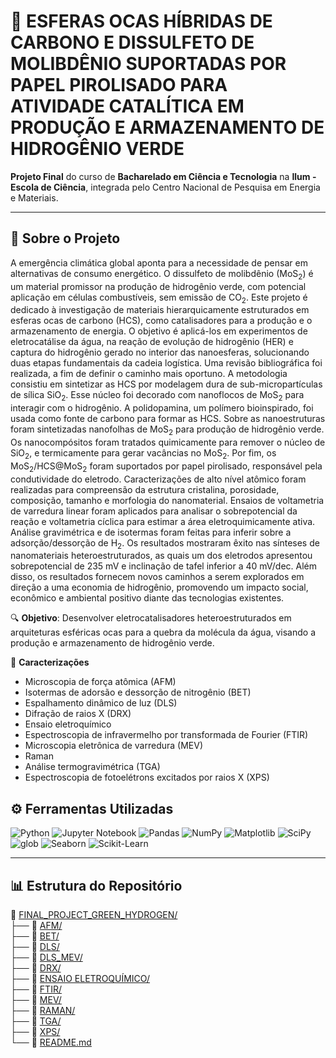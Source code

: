 # 🌱 ESFERAS OCAS HÍBRIDAS DE CARBONO E DISSULFETO DE MOLIBDÊNIO SUPORTADAS POR PAPEL PIROLISADO PARA ATIVIDADE CATALÍTICA EM PRODUÇÃO E ARMAZENAMENTO DE HIDROGÊNIO VERDE

**Projeto Final** do curso de **Bacharelado em Ciência e Tecnologia** na **Ilum - Escola de Ciência**, integrada pelo Centro Nacional de Pesquisa em Energia e Materiais.

---

## 📄 Sobre o Projeto
A emergência climática global aponta para a necessidade de pensar em alternativas de consumo energético. O dissulfeto de molibdênio ($\mathrm{MoS_2}$) é um material promissor na produção de hidrogênio verde, com potencial aplicação em células combustíveis, sem emissão de $\mathrm{CO_2}$. Este projeto é dedicado à investigação de materiais hierarquicamente estruturados em esferas ocas de carbono (HCS), como catalisadores para a produção e o armazenamento de energia. O objetivo é aplicá-los em experimentos de eletrocatálise da água, na reação de evolução de hidrogênio (HER) e captura do hidrogênio gerado no interior das nanoesferas, solucionando duas etapas fundamentais da cadeia logística. Uma revisão bibliográfica foi realizada, a fim de definir o caminho mais oportuno. A metodologia consistiu em sintetizar as HCS por modelagem dura de sub-micropartículas de sílica $\mathrm{SiO_2}$. Esse núcleo foi decorado com nanoflocos de $\mathrm{MoS_2}$ para interagir com o hidrogênio. A polidopamina, um polímero bioinspirado, foi usada como fonte de carbono para formar as HCS. Sobre as nanoestruturas foram sintetizadas nanofolhas de $\mathrm{MoS_2}$ para produção de hidrogênio verde. Os nanocompósitos foram tratados quimicamente para remover o núcleo de $\mathrm{SiO_2}$, e termicamente para gerar vacâncias no $\mathrm{MoS_2}$. Por fim, os $\mathrm{MoS_2/HCS@MoS_2}$ foram suportados por papel pirolisado, responsável pela condutividade do eletrodo. Caracterizações de alto nível atômico foram realizadas para compreensão da estrutura cristalina, porosidade, composição, tamanho e morfologia do nanomaterial. Ensaios de voltametria de varredura linear foram aplicados para analisar o sobrepotencial da reação e voltametria cíclica para estimar a área eletroquimicamente ativa. Análise gravimétrica e de isotermas foram feitas para inferir sobre a adsorção/dessorção de $\mathrm{H_2}$. Os resultados mostraram êxito nas sínteses de nanomateriais heteroestruturados, as quais um dos eletrodos apresentou sobrepotencial de 235 mV e inclinação de tafel inferior a 40 mV/dec. Além disso, os resultados fornecem novos caminhos a serem explorados em direção a uma economia de hidrogênio, promovendo um impacto social, econômico e ambiental positivo diante das tecnologias existentes.

🔍 **Objetivo**:
Desenvolver eletrocatalisadores heteroestruturados em arquiteturas esféricas ocas para a quebra da molécula da água, visando a produção e armazenamento de hidrogênio verde.

🔬 **Caracterizações**

- Microscopia de força atômica (AFM)
- Isotermas de adorsão e dessorção de nitrogênio (BET)
- Espalhamento dinâmico de luz (DLS)
- Difração de raios X (DRX)
- Ensaio eletroquímico
- Espectroscopia de infravermelho por transformada de Fourier (FTIR)
- Microscopia eletrônica de varredura (MEV)
- Raman
- Análise termogravimétrica (TGA)
- Espectroscopia de fotoelétrons excitados por raios X (XPS)

## ⚙️ Ferramentas Utilizadas

![Python](https://img.shields.io/badge/Python-3.10-blue?logo=python&logoColor=white)
![Jupyter Notebook](https://img.shields.io/badge/Jupyter-Notebook-orange?logo=jupyter&logoColor=white)
![Pandas](https://img.shields.io/badge/Pandas-Data_Analysis-teal?logo=pandas&logoColor=white)
![NumPy](https://img.shields.io/badge/NumPy-Numerical_Computing-lightblue?logo=numpy&logoColor=white)
![Matplotlib](https://img.shields.io/badge/Matplotlib-Visualization-yellow?logo=plotly&logoColor=white)
![SciPy](https://img.shields.io/badge/SciPy-Scientific_Computing-blue?logo=scipy&logoColor=white)
![glob](https://img.shields.io/badge/glob-File_Management-lightgrey?logo=files&logoColor=white)
![Seaborn](https://img.shields.io/badge/Seaborn-Data_Visualization-teal?logo=seaborn&logoColor=white)
![Scikit-Learn](https://img.shields.io/badge/Scikit--Learn-Machine_Learning-orange?logo=scikit-learn&logoColor=white)

---

## 📊 Estrutura do Repositório

📂 [FINAL_PROJECT_GREEN_HYDROGEN/](https://github.com/raphaella220046/FINAL_PROJECT_GREEN_HYDROGEN/tree/main) <br>
├── 📁 [AFM/](https://github.com/raphaella220046/FINAL_PROJECT_GREEN_HYDROGEN/tree/main/AFM) <br>
├── 📁 [BET/](https://github.com/raphaella220046/FINAL_PROJECT_GREEN_HYDROGEN/tree/main/BET) <br>
├── 📁 [DLS/](https://github.com/raphaella220046/FINAL_PROJECT_GREEN_HYDROGEN/tree/main/DLS) <br>
├── 📁 [DLS_MEV/](https://github.com/raphaella220046/FINAL_PROJECT_GREEN_HYDROGEN/tree/main/DLS_MEV) <br>
├── 📁 [DRX/](https://github.com/raphaella220046/FINAL_PROJECT_GREEN_HYDROGEN/tree/main/DRX) <br>
├── 📁 [ENSAIO ELETROQUÍMICO/](https://github.com/raphaella220046/FINAL_PROJECT_GREEN_HYDROGEN/tree/main/ENSAIO%20ELETROQU%C3%8DMICO) <br>
├── 📁 [FTIR/](https://github.com/raphaella220046/FINAL_PROJECT_GREEN_HYDROGEN/tree/main/FTIR) <br>
├── 📁 [MEV/](https://github.com/raphaella220046/FINAL_PROJECT_GREEN_HYDROGEN/tree/main/MEV) <br>
├── 📁 [RAMAN/](https://github.com/raphaella220046/FINAL_PROJECT_GREEN_HYDROGEN/tree/main/RAMAN) <br>
├── 📁 [TGA/](https://github.com/raphaella220046/FINAL_PROJECT_GREEN_HYDROGEN/tree/main/TGA) <br>
├── 📁 [XPS/](https://github.com/raphaella220046/FINAL_PROJECT_GREEN_HYDROGEN/tree/main/XPS) <br>
└── 📄 [README.md](https://github.com/raphaella220046/FINAL_PROJECT_GREEN_HYDROGEN/tree/main/README.md) <br>


